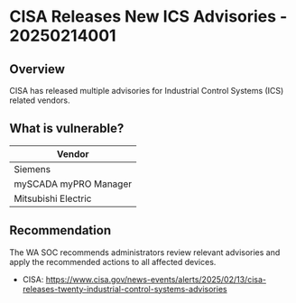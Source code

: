 # CISA Releases New ICS Advisories - 20250214001

## Overview

CISA has released multiple advisories for Industrial Control Systems (ICS) related vendors.

## What is vulnerable?

| Vendor                |
| --------------------- |
| Siemens               |
| mySCADA myPRO Manager |
| Mitsubishi Electric   |

## Recommendation

The WA SOC recommends administrators review relevant advisories and apply the recommended actions to all affected devices.

- CISA: <https://www.cisa.gov/news-events/alerts/2025/02/13/cisa-releases-twenty-industrial-control-systems-advisories>
